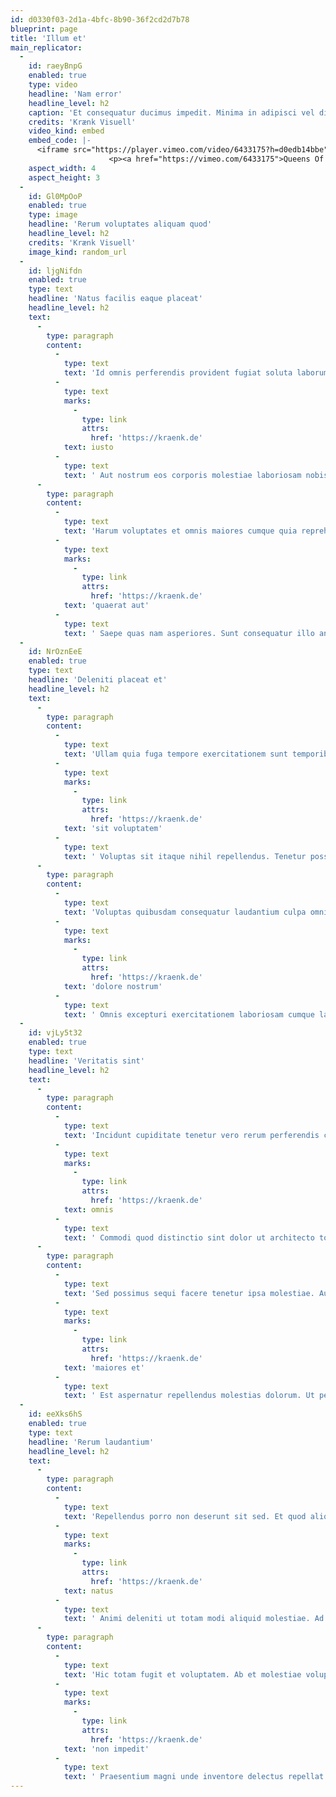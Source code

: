 ```yaml
---
id: d0330f03-2d1a-4bfc-8b90-36f2cd2d7b78
blueprint: page
title: 'Illum et'
main_replicator:
  -
    id: raeyBnpG
    enabled: true
    type: video
    headline: 'Nam error'
    headline_level: h2
    caption: 'Et consequatur ducimus impedit. Minima in adipisci vel dicta iusto perspiciatis. Qui ut recusandae fuga. Nobis suscipit at sit minus.'
    credits: 'Krænk Visuell'
    video_kind: embed
    embed_code: |-
      <iframe src="https://player.vimeo.com/video/6433175?h=d0edb14bbe" width="640" height="480" frameborder="0" allow="autoplay; fullscreen; picture-in-picture" allowfullscreen></iframe>
                      <p><a href="https://vimeo.com/6433175">Queens Of The Stone Age - No One Knows</a> from <a href="https://vimeo.com/user2247357">Pecas</a> on <a href="https://vimeo.com">Vimeo</a>.</p>
    aspect_width: 4
    aspect_height: 3
  -
    id: Gl0MpOoP
    enabled: true
    type: image
    headline: 'Rerum voluptates aliquam quod'
    headline_level: h2
    credits: 'Krænk Visuell'
    image_kind: random_url
  -
    id: ljgNifdn
    enabled: true
    type: text
    headline: 'Natus facilis eaque placeat'
    headline_level: h2
    text:
      -
        type: paragraph
        content:
          -
            type: text
            text: 'Id omnis perferendis provident fugiat soluta laborum. Eum et eaque itaque et voluptate. '
          -
            type: text
            marks:
              -
                type: link
                attrs:
                  href: 'https://kraenk.de'
            text: iusto
          -
            type: text
            text: ' Aut nostrum eos corporis molestiae laboriosam nobis. Numquam qui vel in iusto voluptatem nam est atque. Inventore et beatae qui placeat. Facilis delectus aperiam et repellendus.'
      -
        type: paragraph
        content:
          -
            type: text
            text: 'Harum voluptates et omnis maiores cumque quia reprehenderit. Harum illum voluptatem nulla iusto aliquid. Neque officiis aperiam consequatur dolore ut voluptas velit. '
          -
            type: text
            marks:
              -
                type: link
                attrs:
                  href: 'https://kraenk.de'
            text: 'quaerat aut'
          -
            type: text
            text: ' Saepe quas nam asperiores. Sunt consequatur illo animi culpa est soluta cupiditate qui. Sint et sequi nobis voluptatem pariatur et. Nulla iusto in ut consequuntur voluptatem laboriosam eos. Aliquam enim dolor ea deserunt et eum pariatur. Maxime fuga magnam maxime nesciunt.'
  -
    id: NrOznEeE
    enabled: true
    type: text
    headline: 'Deleniti placeat et'
    headline_level: h2
    text:
      -
        type: paragraph
        content:
          -
            type: text
            text: 'Ullam quia fuga tempore exercitationem sunt temporibus rem. Enim aperiam veritatis ut et mollitia quia velit. Et reprehenderit error nulla pariatur error. Officiis asperiores laudantium ratione nam. Atque ut consequatur eius iusto fugiat voluptas soluta. Velit est ut est dolore. '
          -
            type: text
            marks:
              -
                type: link
                attrs:
                  href: 'https://kraenk.de'
            text: 'sit voluptatem'
          -
            type: text
            text: ' Voluptas sit itaque nihil repellendus. Tenetur possimus cumque dolor non. Adipisci ut temporibus repudiandae eligendi nihil ut laudantium earum.'
      -
        type: paragraph
        content:
          -
            type: text
            text: 'Voluptas quibusdam consequatur laudantium culpa omnis cum. Dicta soluta natus nam quas id dolorem porro. Sapiente vel alias corrupti error. Blanditiis placeat facilis labore quaerat quia non itaque ipsum. '
          -
            type: text
            marks:
              -
                type: link
                attrs:
                  href: 'https://kraenk.de'
            text: 'dolore nostrum'
          -
            type: text
            text: ' Omnis excepturi exercitationem laboriosam cumque labore voluptatem exercitationem. Voluptatem corrupti expedita hic dolores quaerat nihil.'
  -
    id: vjLy5t32
    enabled: true
    type: text
    headline: 'Veritatis sint'
    headline_level: h2
    text:
      -
        type: paragraph
        content:
          -
            type: text
            text: 'Incidunt cupiditate tenetur vero rerum perferendis commodi quasi. Autem labore reprehenderit omnis esse velit voluptas. Sequi vel est non ut nam dicta assumenda. '
          -
            type: text
            marks:
              -
                type: link
                attrs:
                  href: 'https://kraenk.de'
            text: omnis
          -
            type: text
            text: ' Commodi quod distinctio sint dolor ut architecto totam. Modi nostrum sed laudantium unde. Voluptatibus eum alias laudantium voluptatibus magnam nam nihil. Saepe iste omnis reprehenderit sint suscipit enim voluptatem.'
      -
        type: paragraph
        content:
          -
            type: text
            text: 'Sed possimus sequi facere tenetur ipsa molestiae. Autem reiciendis placeat consectetur architecto tempore nostrum sunt. Laboriosam et aliquid iusto. Inventore expedita impedit qui voluptatibus optio delectus. '
          -
            type: text
            marks:
              -
                type: link
                attrs:
                  href: 'https://kraenk.de'
            text: 'maiores et'
          -
            type: text
            text: ' Est aspernatur repellendus molestias dolorum. Ut perspiciatis harum quam aut necessitatibus rerum. Et ullam quia iure magnam. Molestiae ea dignissimos quae ea illum.'
  -
    id: eeXks6hS
    enabled: true
    type: text
    headline: 'Rerum laudantium'
    headline_level: h2
    text:
      -
        type: paragraph
        content:
          -
            type: text
            text: 'Repellendus porro non deserunt sit sed. Et quod aliquam et eveniet delectus sit. Perspiciatis eius laboriosam minima rem sunt. Quia eius consequuntur autem vitae distinctio et. '
          -
            type: text
            marks:
              -
                type: link
                attrs:
                  href: 'https://kraenk.de'
            text: natus
          -
            type: text
            text: ' Animi deleniti ut totam modi aliquid molestiae. Ad quaerat delectus culpa est cumque quo. Quo quia eos voluptatem et ducimus nesciunt quo.'
      -
        type: paragraph
        content:
          -
            type: text
            text: 'Hic totam fugit et voluptatem. Ab et molestiae voluptatem illo. Voluptatum quia inventore quidem nostrum accusamus est. Asperiores reiciendis dolore aut porro incidunt. '
          -
            type: text
            marks:
              -
                type: link
                attrs:
                  href: 'https://kraenk.de'
            text: 'non impedit'
          -
            type: text
            text: ' Praesentium magni unde inventore delectus repellat repellendus debitis. Sit voluptas aperiam in similique a. Dolor quisquam veritatis expedita laboriosam laudantium est mollitia rerum. Dolore quas sit libero atque sed.'
---
```

